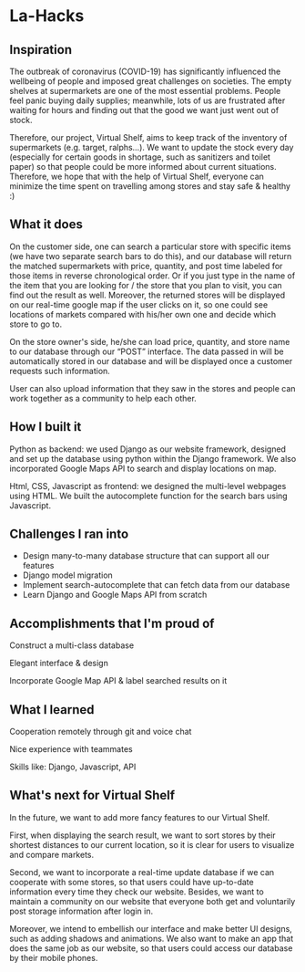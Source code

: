 # La-Hacks

## Inspiration
The outbreak of coronavirus (COVID-19) has significantly influenced the wellbeing of people and imposed great challenges on societies. The empty shelves at supermarkets are one of the most essential problems. People feel panic buying daily supplies; meanwhile, lots of us are frustrated after waiting for hours and finding out that the good we want just went out of stock.

Therefore, our project, Virtual Shelf, aims to keep track of the inventory of supermarkets (e.g. target, ralphs…). We want to update the stock every day (especially for certain goods in shortage, such as sanitizers and toilet paper)  so that people could be more informed about current situations. Therefore, we hope that with the help of Virtual Shelf, everyone can minimize the time spent on travelling among stores and stay safe & healthy :)

## What it does
On the customer side, one can search a particular store with specific items (we have two separate search bars to do this), and our database will return the matched supermarkets with price, quantity, and post time labeled for those items in reverse chronological order. Or if you just type in the name of the item that you are looking for / the store that you plan to visit, you can find out the result as well. Moreover, the returned stores will be displayed on our real-time google map if the user clicks on it, so one could see locations of markets compared with his/her own one and decide which store to go to. 

On the store owner's side, he/she can load price, quantity, and store name to our database through our “POST” interface. The data passed in will be automatically stored in our database and will be displayed once a customer requests such information.

User can also upload information that they saw in the stores and people can work together as a community to help each other.

## How I built it
Python as backend: we used Django as our website framework, designed and set up the database using python within the Django framework. We also incorporated Google Maps API to search and display locations on map.

Html, CSS, Javascript as frontend: we designed the multi-level webpages using HTML. We built the autocomplete function for the search bars using Javascript.

## Challenges I ran into
- Design many-to-many database structure that can support all our features
- Django model migration
- Implement search-autocomplete that can fetch data from our database
- Learn Django and Google Maps API from scratch

## Accomplishments that I'm proud of
Construct a multi-class database

Elegant interface & design

Incorporate Google Map API & label searched results on it

## What I learned
Cooperation remotely through git and voice chat

Nice experience with teammates

Skills like: Django, Javascript, API

## What's next for Virtual Shelf
In the future, we want to add more fancy features to our Virtual Shelf. 

First, when displaying the search result, we want to sort stores by their shortest distances to our current location, so it is clear for users to visualize and compare markets. 

Second, we want to incorporate a real-time update database if we can cooperate with some stores, so that users could have up-to-date information every time they check our website. Besides, we want to maintain a community on our website that everyone both get and voluntarily post storage information after login in. 

Moreover, we intend to embellish our interface and make better UI designs, such as adding shadows and animations. We also want to make an app that does the same job as our website, so that users could access our database by their mobile phones.
